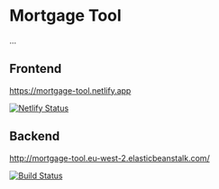 
# Mortgage Tool

...

## Frontend

https://mortgage-tool.netlify.app       

[![Netlify Status](https://api.netlify.com/api/v1/badges/d8a4c7e7-fb3a-413b-8fcc-6a330698f907/deploy-status)](https://app.netlify.com/sites/mortgage-tool/deploys)


## Backend

http://mortgage-tool.eu-west-2.elasticbeanstalk.com/ 

[![Build Status](https://travis-ci.com/william-taylor/mortgage-tool.svg?branch=master)](https://travis-ci.com/william-taylor/mortgage-tool)